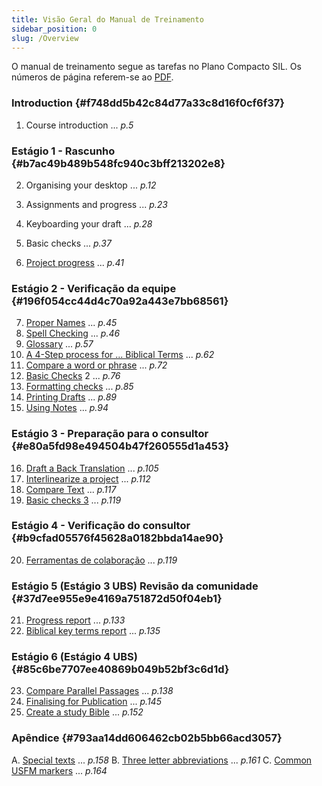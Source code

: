 ```yaml
---
title: Visão Geral do Manual de Treinamento
sidebar_position: 0
slug: /Overview
---
```




O manual de treinamento segue as tarefas no Plano Compacto SIL. Os números de página referem-se ao [PDF](pathname:///img/Ptx-man-en-9.3.pdf).


### Introduction {#f748dd5b42c84d77a33c8d16f0cf6f37}


1. Course introduction ... _p.5_


### Estágio 1 - Rascunho {#b7ac49b489b548fc940c3bff213202e8}


2. Organising your desktop ... _p.12_


3. Assignments and progress ... _p.23_
4. Keyboarding your draft ... _p.28_
5. Basic checks ... _p.37_
6. [Project progress](/6.PP2) ... _p.41_


### Estágio 2 - Verificação da equipe {#196f054cc44d4c70a92a443e7bb68561}


7. [Proper Names](/7.PN) ... _p.45_
8. [Spell Checking](/8.SP) ... _p.46_
9. [Glossary](/9.GL) ... _p.57_
10. [A 4-Step process for ... Biblical Terms](/10.BT) ... _p.62_
11. [Compare a word or phrase](/11.MP) ... _p.72_
12. [Basic Checks](/12.BC2) 2 ... _p.76_
13. [Formatting checks](/13.FC) ... _p.85_
14. [Printing Drafts](/14.PD) ... _p.89_
15. [Using Notes](/15.UN) ... _p.94_


### Estágio 3 - Preparação para o consultor {#e80a5fd98e494504b47f260555d1a453}


16. [Draft a Back Translation](/16.BT1) ... _p.105_
17. [Interlinearize a project](/17.BT2) ... _p.112_
18. [Compare Text](/18.CT) ... _p.117_
19. [Basic checks 3](/19.BC3) ... _p.119_


### Estágio 4 - Verificação do consultor {#b9cfad05576f45628a0182bbda14ae90}


20. [Ferramentas de colaboração](05-Stage-4/20.Collaboration-tools.md) ... *p.119*


### Estágio 5 (Estágio 3 UBS) Revisão da comunidade {#37d7ee955e9e4169a751872d50f04eb1}


21. [Progress report](/21.PPR) ... _p.133_
22. [Biblical key terms report](/22.BTR) ... _p.135_


### Estágio 6 (Estágio 4 UBS) {#85c6be7707ee40869b049b52bf3c6d1d}


23. [Compare Parallel Passages](/23.PP) ... _p.138_
24. [Finalising for Publication](/24.FFP) ... _p.145_
25. [Create a study Bible](/25.StudyBibles) ... _p.152_


### Apêndice {#793aa14dd606462cb02b5bb66acd3057}


A. [Special texts](/A.st) ... _p.158_ B. [Three letter abbreviations](/B.3l) ... _p.161_ C. [Common USFM markers](/C.USFM) ... _p.164_

